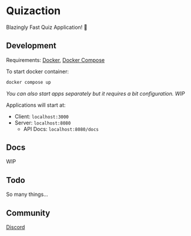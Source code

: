 # Quizaction

Blazingly Fast Quiz Application! 🚀

## Development

Requirements: [Docker](https://www.docker.com/), [Docker Compose](https://docs.docker.com/compose/)

To start docker container:

```sh
docker compose up
```

_You can also start apps separately but it requires a bit configuration. WIP_

Applications will start at:

- Client: `localhost:3000`
- Server: `localhost:8080`
  - API Docs: `localhost:8080/docs`

## Docs

WIP

## Todo

So many things...

## Community

[Discord](https://discord.gg/hHT35jb8)
